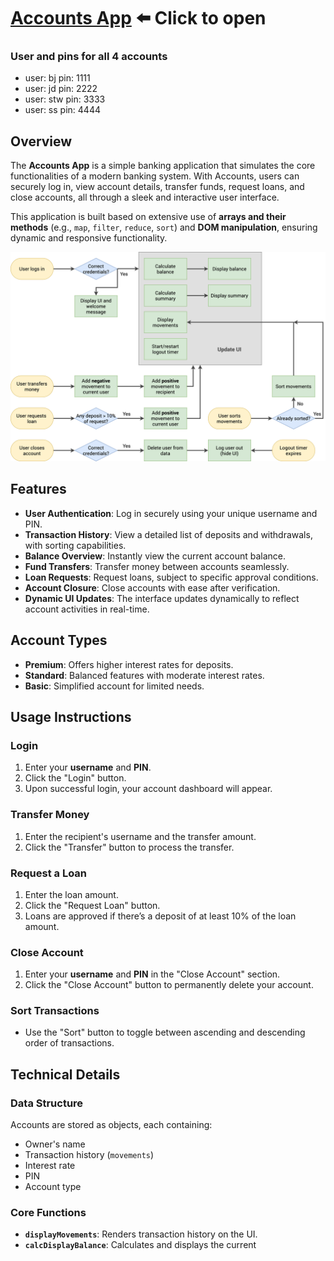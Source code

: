 # [Accounts App](https://RuslanSkl.github.io/Accounts-UI-DOM-App/)  ⬅️ Click to open
### User and pins for all 4 accounts

- user: bj pin: 1111
- user: jd pin: 2222
- user: stw pin: 3333
- user: ss pin: 4444
## Overview

The **Accounts App** is a simple banking application that simulates the core functionalities of a modern banking system. With Accounts, users can securely log in, view account details, transfer funds, request loans, and close accounts, all through a sleek and interactive user interface.

This application is built based on extensive use of **arrays and their methods** (e.g., `map`, `filter`, `reduce`, `sort`) and **DOM manipulation**, ensuring dynamic and responsive functionality.

![Accounts App Overview](./accounts.png)


## Features

- **User Authentication**: Log in securely using your unique username and PIN.
- **Transaction History**: View a detailed list of deposits and withdrawals, with sorting capabilities.
- **Balance Overview**: Instantly view the current account balance.
- **Fund Transfers**: Transfer money between accounts seamlessly.
- **Loan Requests**: Request loans, subject to specific approval conditions.
- **Account Closure**: Close accounts with ease after verification.
- **Dynamic UI Updates**: The interface updates dynamically to reflect account activities in real-time.

## Account Types

- **Premium**: Offers higher interest rates for deposits.
- **Standard**: Balanced features with moderate interest rates.
- **Basic**: Simplified account for limited needs.

## Usage Instructions

### Login
1. Enter your **username** and **PIN**.
2. Click the "Login" button.
3. Upon successful login, your account dashboard will appear.

### Transfer Money
1. Enter the recipient's username and the transfer amount.
2. Click the "Transfer" button to process the transfer.

### Request a Loan
1. Enter the loan amount.
2. Click the "Request Loan" button.
3. Loans are approved if there’s a deposit of at least 10% of the loan amount.

### Close Account
1. Enter your **username** and **PIN** in the "Close Account" section.
2. Click the "Close Account" button to permanently delete your account.

### Sort Transactions
- Use the "Sort" button to toggle between ascending and descending order of transactions.

## Technical Details

### Data Structure
Accounts are stored as objects, each containing:
- Owner's name
- Transaction history (`movements`)
- Interest rate
- PIN
- Account type

### Core Functions
- **`displayMovements`**: Renders transaction history on the UI.
- **`calcDisplayBalance`**: Calculates and displays the current
